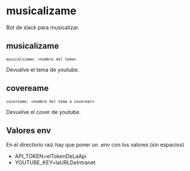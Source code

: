# musicalizame
Bot de slack para musicalizar.

## musicalizame

<code>``musicalizame: <nombre del tema>``</code>

Devuelve el tema de youtube.


## covereame

<code>``covereame: <nombre del tema a coverear>``</code>

Devuelve el cover de youtube.

## Valores env
En el directorio raiz hay que poner un .env con los valores (sin espacios)
* API_TOKEN=elTokenDeLaApi
* YOUTUBE_KEY=laURLDeIntranet
